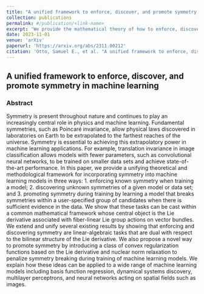 ```yaml
---
title: "A unified framework to enforce, discover, and promote symmetry in machine learning"
collection: publications
permalink: #/publication/<link-name>
excerpt: 'We provide the mathematical theory of how to enforce, discover, and promote symmetry in machine learning and optimization problems.'
date: 2023-11-01
venue: 'arXiv'
paperurl: 'https://arxiv.org/abs/2311.00212'
citation: 'Otto, Samuel E., et al. "A unified framework to enforce, discover, and promote symmetry in machine learning." arXiv preprint arXiv:2311.00212 (2023).'
---
```


## A unified framework to enforce, discover, and promote symmetry in machine learning

### Abstract
Symmetry is present throughout nature and continues to play an increasingly central role in physics and machine learning. Fundamental symmetries, such as Poincaré invariance, allow physical laws discovered in laboratories on Earth to be extrapolated to the farthest reaches of the universe. Symmetry is essential to achieving this extrapolatory power in machine learning applications. For example, translation invariance in image classification allows models with fewer parameters, such as convolutional neural networks, to be trained on smaller data sets and achieve state-of-the-art performance. In this paper, we provide a unifying theoretical and methodological framework for incorporating symmetry into machine learning models in three ways: 1. enforcing known symmetry when training a model; 2. discovering unknown symmetries of a given model or data set; and 3. promoting symmetry during training by learning a model that breaks symmetries within a user-specified group of candidates when there is sufficient evidence in the data. We show that these tasks can be cast within a common mathematical framework whose central object is the Lie derivative associated with fiber-linear Lie group actions on vector bundles. We extend and unify several existing results by showing that enforcing and discovering symmetry are linear-algebraic tasks that are dual with respect to the bilinear structure of the Lie derivative. We also propose a novel way to promote symmetry by introducing a class of convex regularization functions based on the Lie derivative and nuclear norm relaxation to penalize symmetry breaking during training of machine learning models. We explain how these ideas can be applied to a wide range of machine learning models including basis function regression, dynamical systems discovery, multilayer perceptrons, and neural networks acting on spatial fields such as images.